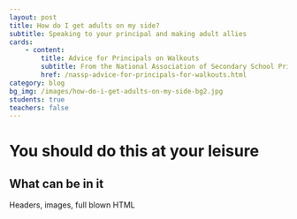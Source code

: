 ```yaml
---
layout: post
title: How do I get adults on my side?
subtitle: Speaking to your principal and making adult allies
cards:
    - content:
        title: Advice for Principals on Walkouts
        subtitle: From the National Association of Secondary School Principals
        href: /nassp-advice-for-principals-for-walkouts.html
category: blog
bg_img: /images/how-do-i-get-adults-on-my-side-bg2.jpg
students: true
teachers: false
---
```


You should do this at your leisure
==================================

## What can be in it

Headers, images, full blown HTML

